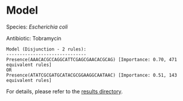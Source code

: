 
# Model

Species: *Escherichia coli*

Antibiotic: Tobramycin

```
Model (Disjunction - 2 rules):
------------------------------
Presence(AAACACGCCAGGCATTCGAGCGAACACGCAG) [Importance: 0.70, 471 equivalent rules]
OR
Presence(ATATCGCGATGCATACGCGGAAGGCAATAAC) [Importance: 0.51, 143 equivalent rules]

```

For details, please refer to the [results directory](../../../../../results/scm_b/escherichia%20coli/tobramycin/repeat_6/).

